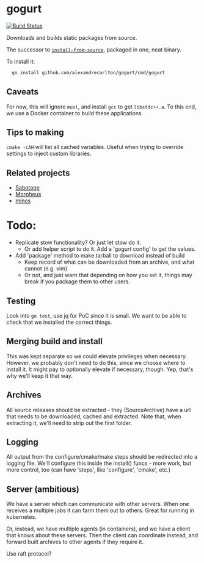 # gogurt

[![Build Status](https://travis-ci.org/AlexandreCarlton/gogurt.svg?branch=master)](https://travis-ci.org/AlexandreCarlton/gogurt)

Downloads and builds static packages from source.

The successor to [`install-from-source`](https://github.com/AlexandreCarlton/install-from-source),
packaged in one, neat binary.

To install it:

```bash
  go install github.com/alexandrecarlton/gogurt/cmd/gogurt
```

## Caveats
For now, this will ignore `musl`, and install `gcc` to get `libstdc++.a`.
To this end, we use a Docker container to build these applications.

## Tips to making

`cmake -LAH` will list all cached variables. Useful when trying to override
settings to inject custom libraries.

## Related projects

 - [Sabotage](http://sabotage.tech/)
 - [Morpheus](http://git.2f30.org/ports/)
 - [minos](http://s.minos.io/)

# Todo:
 - Replicate stow functionality? Or just let stow do it.
   - Or add helper script to do it. Add a 'gogurt config' to get the values.
 - Add 'package' method to make tarball to download instead of build
   - Keep record of what can be downloaded from an archive, and what cannot (e.g. vim)
   - Or not, and just warn that depending on how you set it, things may break
     if you package them to other users.

## Testing
Look into `go test`, use jq for PoC since it is small.
We want to be able to check that we installed the correct things.

## Merging build and install
This was kept separate so we could elevate privileges when necessary.
However, we probably don't need to do this, since we choose where to install
it.
It might pay to optionally elevate if necessary, though.
Yep, that's why we'll keep it that way.

## Archives
All source releases should be extracted - they (SourceArchive) have a url that
needs to be downloaded, cached and extracted.
Note that, when extracting it, we'll need to strip out the first folder.

## Logging
All output from the configure/cmake/make steps should be redirected into a
logging file.
We'll configure this inside the install() funcs - more work, but more control,
too (can have 'steps', like 'configure', 'cmake', etc.)


## Server (ambitious)
We have a server which can communicate with other servers. When one receives a
multiple jobs it can farm them out to others. Great for running in kubernetes.

Or, instead, we have multiple agents (in containers), and we have a client that
knows about these servers. Then the client can coordinate instead, and forward
built archives to other agents if they require it.

Use raft protocol?
